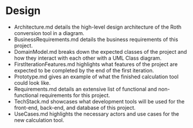 # Design

- Architecture.md details the high-level design architecture of the Roth conversion tool in a diagram.
- BusinessRequirements.md details the business requirements of this project.
- DomainModel.md breaks down the expected classes of the project and how they interact with each other with a UML Class diagram.
- FirstIterationFeatures.md highlights what features of the project are expected to be completed by the end of the first iteration.
- Prototype.md gives an example of what the finished calculation tool could look like.
- Requirements.md details an extensive list of functional and non-functional requirements for this project.
- TechStack.md showcases what development tools will be used for the front-end, back-end, and database of this project.
- UseCases.md highlights the necessary actors and use cases for the new calculation tool.
